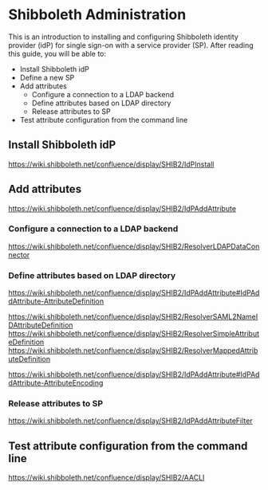 # Shibboleth Administration

This is an introduction to installing and configuring Shibboleth identity
provider (idP) for single sign-on with a service provider (SP). After reading
this guide, you will be able to:

- Install Shibboleth idP
- Define a new SP
- Add attributes
  - Configure a connection to a LDAP backend
  - Define attributes based on LDAP directory
  - Release attributes to SP
- Test attribute configuration from the command line

## Install Shibboleth idP

https://wiki.shibboleth.net/confluence/display/SHIB2/IdPInstall

## Add attributes

https://wiki.shibboleth.net/confluence/display/SHIB2/IdPAddAttribute

### Configure a connection to a LDAP backend

https://wiki.shibboleth.net/confluence/display/SHIB2/ResolverLDAPDataConnector

### Define attributes based on LDAP directory

https://wiki.shibboleth.net/confluence/display/SHIB2/IdPAddAttribute#IdPAddAttribute-AttributeDefinition

https://wiki.shibboleth.net/confluence/display/SHIB2/ResolverSAML2NameIDAttributeDefinition
https://wiki.shibboleth.net/confluence/display/SHIB2/ResolverSimpleAttributeDefinition
https://wiki.shibboleth.net/confluence/display/SHIB2/ResolverMappedAttributeDefinition

https://wiki.shibboleth.net/confluence/display/SHIB2/IdPAddAttribute#IdPAddAttribute-AttributeEncoding

### Release attributes to SP

https://wiki.shibboleth.net/confluence/display/SHIB2/IdPAddAttributeFilter

## Test attribute configuration from the command line

https://wiki.shibboleth.net/confluence/display/SHIB2/AACLI
